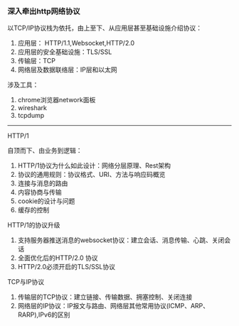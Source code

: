 ### 深入牵出http网络协议


以TCP/IP协议栈为依托，由上至下、从应用层甚至基础设施介绍协议：
1. 应用层： HTTP/1.1,Websocket,HTTP/2.0
2. 应用层的安全基础设施：TLS/SSL
3. 传输层：TCP
4. 网络层及数据联络层：IP层和以太网


涉及工具：
1. chrome浏览器network面板
2. wireshark
3. tcpdump

---
HTTP/1

自顶而下、由业务到逻辑：
1. HTTP/1协议为什么如此设计：网络分层原理、Rest架构
2. 协议的通用规则：协议格式、URI、方法与响应码概览
3. 连接与消息的路由
4. 内容协商与传输
5. cookie的设计与问题
6. 缓存的控制

HTTP/1的协议升级

1. 支持服务器推送消息的websocket协议：建立会话、消息传输、心跳、关闭会话
2. 全面优化后的HTTP/2.0 协议
3. HTTP/2.0必须开启的TLS/SSL协议

TCP与IP协议

1. 传输层的TCP协议：建立链接、传输数据、拥塞控制、关闭连接
2. 网络层的IP协议：IP报文与路由、网络层其他常用协议(ICMP、ARP、RARP),IPv6的区别


